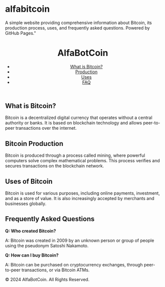 # alfabitcoin
A simple website providing comprehensive information about Bitcoin, its production process, uses, and frequently asked questions. Powered by GitHub Pages."
<!DOCTYPE html>
<html lang="en">
<head>
    <meta charset="UTF-8">
    <meta name="viewport" content="width=device-width, initial-scale=1.0">
    <title>AlfaBotCoin - Bitcoin Information</title>
    <link rel="stylesheet" href="styles.css">
</head>
<body>
    <header>
        <h1>AlfaBotCoin</h1>
        <nav>
            <ul>
                <li><a href="#what-is-bitcoin">What is Bitcoin?</a></li>
                <li><a href="#production">Production</a></li>
                <li><a href="#uses">Uses</a></li>
                <li><a href="#faq">FAQ</a></li>
            </ul>
        </nav>
    </header>
    <main>
        <section id="what-is-bitcoin">
            <h2>What is Bitcoin?</h2>
            <p>Bitcoin is a decentralized digital currency that operates without a central authority or banks. It is based on blockchain technology and allows peer-to-peer transactions over the internet.</p>
        </section>
        <section id="production">
            <h2>Bitcoin Production</h2>
            <p>Bitcoin is produced through a process called mining, where powerful computers solve complex mathematical problems. This process verifies and secures transactions on the blockchain network.</p>
        </section>
        <section id="uses">
            <h2>Uses of Bitcoin</h2>
            <p>Bitcoin is used for various purposes, including online payments, investment, and as a store of value. It is also increasingly accepted by merchants and businesses globally.</p>
        </section>
        <section id="faq">
            <h2>Frequently Asked Questions</h2>
            <p><strong>Q: Who created Bitcoin?</strong></p>
            <p>A: Bitcoin was created in 2009 by an unknown person or group of people using the pseudonym Satoshi Nakamoto.</p>
            <p><strong>Q: How can I buy Bitcoin?</strong></p>
            <p>A: Bitcoin can be purchased on cryptocurrency exchanges, through peer-to-peer transactions, or via Bitcoin ATMs.</p>
        </section>
    </main>
    <footer>
        <p>&copy; 2024 AlfaBotCoin. All Rights Reserved.</p>
    </footer>
</body>
</html>
